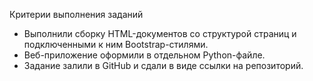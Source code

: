 Критерии выполнения заданий
- Выполнили сборку HTML-документов со структурой страниц и подключенными к ним Bootstrap-стилями.
- Веб-приложение оформили в отдельном Python-файле.
- Задание залили в GitHub и сдали в виде ссылки на репозиторий.

